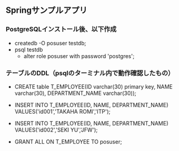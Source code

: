 ## Springサンプルアプリ

### PostgreSQLインストール後、以下作成

- createdb -O posuser testdb;
- psql testdb
	- alter role posuser with password 'postgres';

### テーブルのDDL（psqlのターミナル内で動作確認したもの）

- CREATE table T_EMPLOYEE(ID varchar(30) primary key, NAME varchar(30), DEPARTMENT_NAME varchar(30));

- INSERT INTO T_EMPLOYEE(ID, NAME, DEPARTMENT_NAME) VALUES('id001','TAKAHA ROMI','ITP');

- INSERT INTO T_EMPLOYEE(ID, NAME, DEPARTMENT_NAME) VALUES('id002','SEKI YU','JFW');

- GRANT ALL ON T_EMPLOYEE TO posuser;